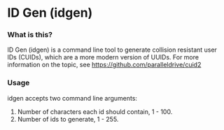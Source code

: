 # ID Gen (idgen)

### What is this?
ID Gen (idgen) is a command line tool to generate collision resistant user IDs (CUIDs), which are a more modern version of UUIDs.  For more information on the topic, see https://github.com/paralleldrive/cuid2

### Usage
idgen accepts two command line arguments:

1. Number of characters each id should contain, 1 - 100.
2. Number of ids to generate, 1 - 255.
